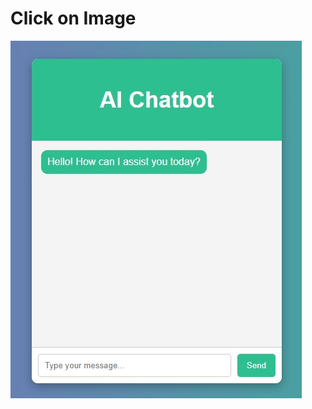 <h1> Click on Image  </h1>


<a href="https://chat-1xf0yecog-arpitkansara719s-projects.vercel.app/"> <img src="Output.jpg"/> </a>
